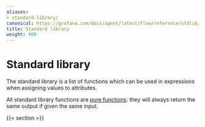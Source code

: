 ```yaml
---
aliases:
- standard-library/
canonical: https://grafana.com/docs/agent/latest/flow/reference/stdlib/
title: Standard library
weight: 400
---
```


# Standard library

The standard library is a list of functions which can be used in expressions
when assigning values to attributes.

All standard library functions are [pure functions](https://en.wikipedia.org/wiki/Pure_function): they will always return the same
output if given the same input.

{{< section >}}
